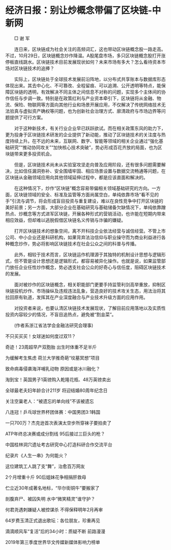 # 经济日报：别让炒概念带偏了区块链-中新网

　　□ 谢 军

　　连日来，区块链成为社会关注的高频词汇，这也带动区块链概念股一路走高。不过，10月29日，区块链概念炒作降温。A股尾盘市场，多只区块链概念股打开涨停板直线跳水。区块链技术目前发展现状如何？未来市场有多大？怎么看待资本市场对区块链技术的追捧？

　　实际上，区块链处于全球技术发展前沿阵地，以分布式共享账本与数据库形态体现出来。其去中心化、不可篡改、全程留痕、可以追溯、公开透明等特点，能保障区块链的透明，有效解决不同主体之间信息不对称的问题，实现多个主体间的协作信任与步调一致。特别是在政策红利与产业资本牵引下，区块链将从金融、物流、保险、物联网等方面向其他行业和场景开展应用，不仅解决了传统网络技术无法验真与虚拟资产确权等问题，也为创新社会治理方式、廓清政府与市场边界等问题提供了可行方案。

　　对于这种新技术，有关行业企业早已跃跃欲试。而在相关政策东风的助力下，更为投身于区块链技术研发的企业提供了新动能，推动了区块链技术的关注度与热度持续上升。在不远的未来，互联网、数字、智能等领域的相关企业通过“强化基础研究”“推动协同攻关”“加快核心技术突破”，势必形成百花齐放的局面，也为区块链带来更多投资机会。

　　但是，区块链技术尚未从实验室攻坚走向普及应用阶段，还有很多问题需要解决，比如信任漏洞弥补、安全围墙牢固、相应场景设置与数据交流畅通等问题，在区块链从金融领域应用向其他领域延伸过程中，都是应该直面和解决的。

　　在这种情况下，炒作“区块链”概念容易带偏相关领域基础研究的方向。一方面，区块链领域的安全、标准及监管等方面尚属空白，单纯依靠市场“看不见的手”引流与调节，将会形成盲目投资与重复建设，难以在良性竞争中打开区块链的美好前景；另一方面，大部分企业在基础研究与基础储备欠缺情况下，单纯依靠蹭热点、炒概念等方式进军区块链，开展各种形式的营销活动，也许能在短期内带来相应效益，但却难以逃脱假借区块链名义传销与诈骗的嫌疑。

　　打开区块链技术的想象空间，离不开科技企业依法经营与诚信经营。不管上市公司、中小企业还是科研机构，如果背弃法治信仰与职业操守而为商业利益进行各种概念炒作，势必将影响区块链技术在社会公众之间的科普与传播。

　　此外，相较于技术而言，区块链运作机理源于其独特的机制设计思想与逻辑形式，但不管是设计思想还是逻辑形式，都容易被异化操作。也就是说，如果监管部门放任企业任性炒作概念，势必透支社会公众的好奇心与信任度，阻碍区块链技术的发展。

　　面对被炒作的区块链概念，相关职能部门更要手持监管利剑高举重放，抑制区块链投机炒作、市场操纵及违规违法乱象，营造良好的技术攻关生态，用法治将其拉回原有轨道，发挥其在产业深度融合与产业技术升级方面的应用作用。

　　对投资者来说，也要认清区块链技术发展现状，了解目前应用落地以及实质性投资内容较少的情况，不盲目追热点，避免被“割韭菜”。

　　(作者系浙江省法学会金融法研究会理事)

不只买买买！女球迷如何度过双11？

奇迹！23周超早产双胞胎 出生时体重不足半斤

为缓解考生焦虑 荷兰大学推奇葩“坟墓冥想”项目

致命病毒侵袭海洋哺乳动物 原因或是冰川融化？

淘到宝！英国男子1英镑购入乾隆花瓶、48万英镑卖出

全球最老夫妇年龄合计211岁 将迎结婚80周年纪念日

关注空巢老人：“被遗忘的单向线”不该被遗忘

八连冠！乒乓球世界杯团体赛：中国男团3:1韩国

一只700万？杰克逊首次表演太空步所穿袜子要拍卖了

ATP年终总决赛或成分割线 95后接过三巨头的枪？

中国桂林洞穴遗址考古研究中心打造科研合作交流平台

纪录片《人生一串》为何能火？ 

这位建筑工人跳了支“舞”，治愈百万网友

2个月增重十斤 90后姐妹花争相捐肝救母

伫立近30年成著名地标，“华尔街铜牛”要搬家了

剖腹弃尸、被囚失明 水中“微笑精灵”谁守护？

何君尧遇刺嫌疑人被控谋杀 不得保释明年2月再审

64岁费玉清正式退出歌坛：各位朋友，珍重再见

滴滴顺风车“复活”后的34小时：质疑不断 前路漫漫

2019年第三季度世界华文传媒新媒体影响力榜单
